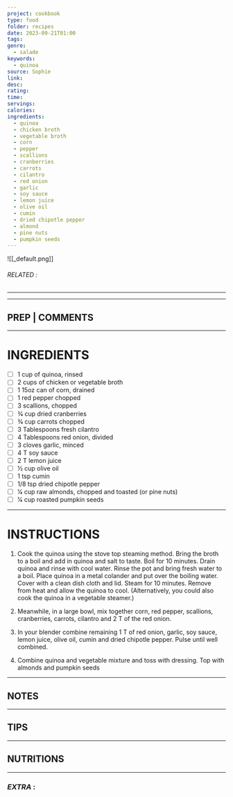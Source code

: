 ```yaml
---
project: cookbook
type: food
folder: recipes
date: 2023-09-21T01:00
tags: 
genre:
  - salade
keywords:
  - quinoa
source: Sophie
link: 
desc: 
rating: 
time: 
servings: 
calories: 
ingredients:
  - quinoa
  - chicken broth
  - vegetable broth
  - corn
  - pepper
  - scallions
  - cranberries
  - carrots
  - cilantro
  - red onion
  - garlic
  - soy sauce
  - lemon juice
  - olive oil
  - cumin
  - dried chipotle pepper
  - almond
  - pine nuts
  - pumpkin seeds
---
```


![[_default.png]]
###### *RELATED* : 
---


---
## PREP | COMMENTS



---
# INGREDIENTS

- [ ] 1 cup of quinoa, rinsed 
- [ ] 2 cups of chicken or vegetable broth
- [ ] 1 15oz can of corn, drained 
- [ ] 1 red pepper chopped 
- [ ] 3 scallions, chopped 
- [ ] 3⁄4 cup dried cranberries 
- [ ] 3⁄4 cup carrots chopped 
- [ ] 3 Tablespoons fresh cilantro 
- [ ] 4 Tablespoons red onion, divided 
- [ ] 3 cloves garlic, minced 
- [ ] 4 T soy sauce 
- [ ] 2 T lemon juice 
- [ ] 1⁄2 cup olive oil 
- [ ] 1 tsp cumin
- [ ] 1/8 tsp dried chipotle pepper 
- [ ] 1⁄4 cup raw almonds, chopped and toasted (or pine nuts) 
- [ ] 1⁄4 cup roasted pumpkin seeds

---
# INSTRUCTIONS

1. Cook the quinoa using the stove top steaming method. Bring the broth to a boil and add in quinoa and salt to taste. Boil for 10 minutes. Drain quinoa and rinse with cool water. Rinse the pot and bring fresh water to a boil. Place quinoa in a metal colander and put over the boiling water. Cover with a clean dish cloth and lid. Steam for 10 minutes. Remove from heat and allow the quinoa to cool. (Alternatively, you could also cook the quinoa in a vegetable steamer.)

2. Meanwhile, in a large bowl, mix together corn, red pepper, scallions, cranberries, carrots, cilantro and 2 T of the red onion.

3. In your blender combine remaining 1 T of red onion, garlic, soy sauce, lemon juice, olive oil, cumin and dried chipotle pepper. Pulse until well combined.

4. Combine quinoa and vegetable mixture and toss with dressing. Top with almonds and pumpkin seeds

---
## NOTES



---
## TIPS



---
## NUTRITIONS



---
### *EXTRA* :



